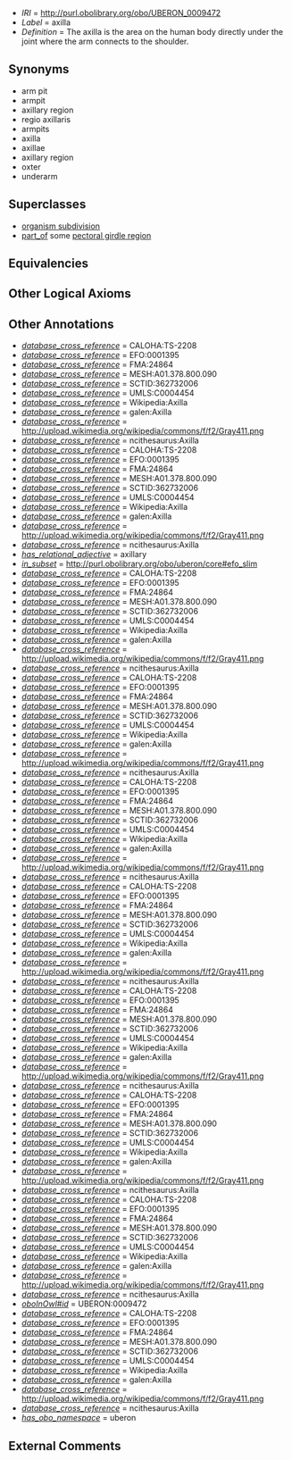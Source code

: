  * *IRI* = http://purl.obolibrary.org/obo/UBERON_0009472
 * *Label* = axilla
 * *Definition* = The axilla is the area on the human body directly under the joint where the arm connects to the shoulder.

## Synonyms

 * arm pit
 * armpit
 * axillary region
 * regio axillaris
 * armpits
 * axilla
 * axillae
 * axillary region
 * oxter
 * underarm

## Superclasses

 * [organism subdivision](../../UBERON/75/UBERON_0000475.md)
 * [part_of](../../BFO/50/BFO_0000050.md) some [pectoral girdle region](../../UBERON/21/UBERON_0001421.md)

## Equivalencies


## Other Logical Axioms


## Other Annotations

 * *[database_cross_reference](../../ef/oboInOwl#hasDbXref.md)* = CALOHA:TS-2208
 * *[database_cross_reference](../../ef/oboInOwl#hasDbXref.md)* = EFO:0001395
 * *[database_cross_reference](../../ef/oboInOwl#hasDbXref.md)* = FMA:24864
 * *[database_cross_reference](../../ef/oboInOwl#hasDbXref.md)* = MESH:A01.378.800.090
 * *[database_cross_reference](../../ef/oboInOwl#hasDbXref.md)* = SCTID:362732006
 * *[database_cross_reference](../../ef/oboInOwl#hasDbXref.md)* = UMLS:C0004454
 * *[database_cross_reference](../../ef/oboInOwl#hasDbXref.md)* = Wikipedia:Axilla
 * *[database_cross_reference](../../ef/oboInOwl#hasDbXref.md)* = galen:Axilla
 * *[database_cross_reference](../../ef/oboInOwl#hasDbXref.md)* = http://upload.wikimedia.org/wikipedia/commons/f/f2/Gray411.png
 * *[database_cross_reference](../../ef/oboInOwl#hasDbXref.md)* = ncithesaurus:Axilla
 * *[database_cross_reference](../../ef/oboInOwl#hasDbXref.md)* = CALOHA:TS-2208
 * *[database_cross_reference](../../ef/oboInOwl#hasDbXref.md)* = EFO:0001395
 * *[database_cross_reference](../../ef/oboInOwl#hasDbXref.md)* = FMA:24864
 * *[database_cross_reference](../../ef/oboInOwl#hasDbXref.md)* = MESH:A01.378.800.090
 * *[database_cross_reference](../../ef/oboInOwl#hasDbXref.md)* = SCTID:362732006
 * *[database_cross_reference](../../ef/oboInOwl#hasDbXref.md)* = UMLS:C0004454
 * *[database_cross_reference](../../ef/oboInOwl#hasDbXref.md)* = Wikipedia:Axilla
 * *[database_cross_reference](../../ef/oboInOwl#hasDbXref.md)* = galen:Axilla
 * *[database_cross_reference](../../ef/oboInOwl#hasDbXref.md)* = http://upload.wikimedia.org/wikipedia/commons/f/f2/Gray411.png
 * *[database_cross_reference](../../ef/oboInOwl#hasDbXref.md)* = ncithesaurus:Axilla
 * *[has_relational_adjective](../../UBPROP/07/UBPROP_0000007.md)* = axillary
 * *[in_subset](../../et/oboInOwl#inSubset.md)* = http://purl.obolibrary.org/obo/uberon/core#efo_slim
 * *[database_cross_reference](../../ef/oboInOwl#hasDbXref.md)* = CALOHA:TS-2208
 * *[database_cross_reference](../../ef/oboInOwl#hasDbXref.md)* = EFO:0001395
 * *[database_cross_reference](../../ef/oboInOwl#hasDbXref.md)* = FMA:24864
 * *[database_cross_reference](../../ef/oboInOwl#hasDbXref.md)* = MESH:A01.378.800.090
 * *[database_cross_reference](../../ef/oboInOwl#hasDbXref.md)* = SCTID:362732006
 * *[database_cross_reference](../../ef/oboInOwl#hasDbXref.md)* = UMLS:C0004454
 * *[database_cross_reference](../../ef/oboInOwl#hasDbXref.md)* = Wikipedia:Axilla
 * *[database_cross_reference](../../ef/oboInOwl#hasDbXref.md)* = galen:Axilla
 * *[database_cross_reference](../../ef/oboInOwl#hasDbXref.md)* = http://upload.wikimedia.org/wikipedia/commons/f/f2/Gray411.png
 * *[database_cross_reference](../../ef/oboInOwl#hasDbXref.md)* = ncithesaurus:Axilla
 * *[database_cross_reference](../../ef/oboInOwl#hasDbXref.md)* = CALOHA:TS-2208
 * *[database_cross_reference](../../ef/oboInOwl#hasDbXref.md)* = EFO:0001395
 * *[database_cross_reference](../../ef/oboInOwl#hasDbXref.md)* = FMA:24864
 * *[database_cross_reference](../../ef/oboInOwl#hasDbXref.md)* = MESH:A01.378.800.090
 * *[database_cross_reference](../../ef/oboInOwl#hasDbXref.md)* = SCTID:362732006
 * *[database_cross_reference](../../ef/oboInOwl#hasDbXref.md)* = UMLS:C0004454
 * *[database_cross_reference](../../ef/oboInOwl#hasDbXref.md)* = Wikipedia:Axilla
 * *[database_cross_reference](../../ef/oboInOwl#hasDbXref.md)* = galen:Axilla
 * *[database_cross_reference](../../ef/oboInOwl#hasDbXref.md)* = http://upload.wikimedia.org/wikipedia/commons/f/f2/Gray411.png
 * *[database_cross_reference](../../ef/oboInOwl#hasDbXref.md)* = ncithesaurus:Axilla
 * *[database_cross_reference](../../ef/oboInOwl#hasDbXref.md)* = CALOHA:TS-2208
 * *[database_cross_reference](../../ef/oboInOwl#hasDbXref.md)* = EFO:0001395
 * *[database_cross_reference](../../ef/oboInOwl#hasDbXref.md)* = FMA:24864
 * *[database_cross_reference](../../ef/oboInOwl#hasDbXref.md)* = MESH:A01.378.800.090
 * *[database_cross_reference](../../ef/oboInOwl#hasDbXref.md)* = SCTID:362732006
 * *[database_cross_reference](../../ef/oboInOwl#hasDbXref.md)* = UMLS:C0004454
 * *[database_cross_reference](../../ef/oboInOwl#hasDbXref.md)* = Wikipedia:Axilla
 * *[database_cross_reference](../../ef/oboInOwl#hasDbXref.md)* = galen:Axilla
 * *[database_cross_reference](../../ef/oboInOwl#hasDbXref.md)* = http://upload.wikimedia.org/wikipedia/commons/f/f2/Gray411.png
 * *[database_cross_reference](../../ef/oboInOwl#hasDbXref.md)* = ncithesaurus:Axilla
 * *[database_cross_reference](../../ef/oboInOwl#hasDbXref.md)* = CALOHA:TS-2208
 * *[database_cross_reference](../../ef/oboInOwl#hasDbXref.md)* = EFO:0001395
 * *[database_cross_reference](../../ef/oboInOwl#hasDbXref.md)* = FMA:24864
 * *[database_cross_reference](../../ef/oboInOwl#hasDbXref.md)* = MESH:A01.378.800.090
 * *[database_cross_reference](../../ef/oboInOwl#hasDbXref.md)* = SCTID:362732006
 * *[database_cross_reference](../../ef/oboInOwl#hasDbXref.md)* = UMLS:C0004454
 * *[database_cross_reference](../../ef/oboInOwl#hasDbXref.md)* = Wikipedia:Axilla
 * *[database_cross_reference](../../ef/oboInOwl#hasDbXref.md)* = galen:Axilla
 * *[database_cross_reference](../../ef/oboInOwl#hasDbXref.md)* = http://upload.wikimedia.org/wikipedia/commons/f/f2/Gray411.png
 * *[database_cross_reference](../../ef/oboInOwl#hasDbXref.md)* = ncithesaurus:Axilla
 * *[database_cross_reference](../../ef/oboInOwl#hasDbXref.md)* = CALOHA:TS-2208
 * *[database_cross_reference](../../ef/oboInOwl#hasDbXref.md)* = EFO:0001395
 * *[database_cross_reference](../../ef/oboInOwl#hasDbXref.md)* = FMA:24864
 * *[database_cross_reference](../../ef/oboInOwl#hasDbXref.md)* = MESH:A01.378.800.090
 * *[database_cross_reference](../../ef/oboInOwl#hasDbXref.md)* = SCTID:362732006
 * *[database_cross_reference](../../ef/oboInOwl#hasDbXref.md)* = UMLS:C0004454
 * *[database_cross_reference](../../ef/oboInOwl#hasDbXref.md)* = Wikipedia:Axilla
 * *[database_cross_reference](../../ef/oboInOwl#hasDbXref.md)* = galen:Axilla
 * *[database_cross_reference](../../ef/oboInOwl#hasDbXref.md)* = http://upload.wikimedia.org/wikipedia/commons/f/f2/Gray411.png
 * *[database_cross_reference](../../ef/oboInOwl#hasDbXref.md)* = ncithesaurus:Axilla
 * *[database_cross_reference](../../ef/oboInOwl#hasDbXref.md)* = CALOHA:TS-2208
 * *[database_cross_reference](../../ef/oboInOwl#hasDbXref.md)* = EFO:0001395
 * *[database_cross_reference](../../ef/oboInOwl#hasDbXref.md)* = FMA:24864
 * *[database_cross_reference](../../ef/oboInOwl#hasDbXref.md)* = MESH:A01.378.800.090
 * *[database_cross_reference](../../ef/oboInOwl#hasDbXref.md)* = SCTID:362732006
 * *[database_cross_reference](../../ef/oboInOwl#hasDbXref.md)* = UMLS:C0004454
 * *[database_cross_reference](../../ef/oboInOwl#hasDbXref.md)* = Wikipedia:Axilla
 * *[database_cross_reference](../../ef/oboInOwl#hasDbXref.md)* = galen:Axilla
 * *[database_cross_reference](../../ef/oboInOwl#hasDbXref.md)* = http://upload.wikimedia.org/wikipedia/commons/f/f2/Gray411.png
 * *[database_cross_reference](../../ef/oboInOwl#hasDbXref.md)* = ncithesaurus:Axilla
 * *[database_cross_reference](../../ef/oboInOwl#hasDbXref.md)* = CALOHA:TS-2208
 * *[database_cross_reference](../../ef/oboInOwl#hasDbXref.md)* = EFO:0001395
 * *[database_cross_reference](../../ef/oboInOwl#hasDbXref.md)* = FMA:24864
 * *[database_cross_reference](../../ef/oboInOwl#hasDbXref.md)* = MESH:A01.378.800.090
 * *[database_cross_reference](../../ef/oboInOwl#hasDbXref.md)* = SCTID:362732006
 * *[database_cross_reference](../../ef/oboInOwl#hasDbXref.md)* = UMLS:C0004454
 * *[database_cross_reference](../../ef/oboInOwl#hasDbXref.md)* = Wikipedia:Axilla
 * *[database_cross_reference](../../ef/oboInOwl#hasDbXref.md)* = galen:Axilla
 * *[database_cross_reference](../../ef/oboInOwl#hasDbXref.md)* = http://upload.wikimedia.org/wikipedia/commons/f/f2/Gray411.png
 * *[database_cross_reference](../../ef/oboInOwl#hasDbXref.md)* = ncithesaurus:Axilla
 * *[oboInOwl#id](../../id/oboInOwl#id.md)* = UBERON:0009472
 * *[database_cross_reference](../../ef/oboInOwl#hasDbXref.md)* = CALOHA:TS-2208
 * *[database_cross_reference](../../ef/oboInOwl#hasDbXref.md)* = EFO:0001395
 * *[database_cross_reference](../../ef/oboInOwl#hasDbXref.md)* = FMA:24864
 * *[database_cross_reference](../../ef/oboInOwl#hasDbXref.md)* = MESH:A01.378.800.090
 * *[database_cross_reference](../../ef/oboInOwl#hasDbXref.md)* = SCTID:362732006
 * *[database_cross_reference](../../ef/oboInOwl#hasDbXref.md)* = UMLS:C0004454
 * *[database_cross_reference](../../ef/oboInOwl#hasDbXref.md)* = Wikipedia:Axilla
 * *[database_cross_reference](../../ef/oboInOwl#hasDbXref.md)* = galen:Axilla
 * *[database_cross_reference](../../ef/oboInOwl#hasDbXref.md)* = http://upload.wikimedia.org/wikipedia/commons/f/f2/Gray411.png
 * *[database_cross_reference](../../ef/oboInOwl#hasDbXref.md)* = ncithesaurus:Axilla
 * *[has_obo_namespace](../../ce/oboInOwl#hasOBONamespace.md)* = uberon

## External Comments

